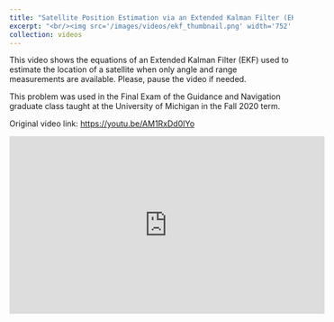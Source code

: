 ```yaml
---
title: "Satellite Position Estimation via an Extended Kalman Filter (EKF) Using Angle and Range Measurements"
excerpt: "<br/><img src='/images/videos/ekf_thumbnail.png' width='752' height='423'>"
collection: videos
---
```


This video shows the equations of an Extended Kalman Filter (EKF) used to estimate the location of a satellite when only angle and range measurements are available. Please, pause the video if needed.

This problem was used in the Final Exam of the Guidance and Navigation graduate class taught at the University of Michigan in the Fall 2020 term.

Original video link: <a href = "https://youtu.be/AM1RxDd0IYo"> https://youtu.be/AM1RxDd0IYo </a>

<iframe width="560" height="315" 
    src="https://www.youtube.com/embed/AM1RxDd0IYo?si=MxW9uFlVJjtYUPmE" 
    title="YouTube video player" 
    frameborder="0" 
    allow="accelerometer; autoplay; clipboard-write; encrypted-media; gyroscope; picture-in-picture; web-share" 
    referrerpolicy="strict-origin-when-cross-origin" 
    allowfullscreen>
</iframe>
